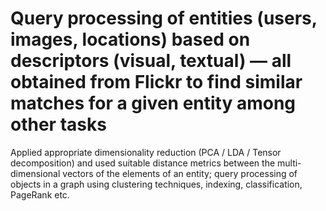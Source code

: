 # Query processing of entities (users, images, locations) based on descriptors (visual, textual) — all obtained from Flickr to find similar matches for a given entity among other tasks

Applied appropriate dimensionality reduction (PCA / LDA / Tensor decomposition) and used suitable distance metrics between the multi-dimensional vectors of the elements of an entity; query processing of objects in a graph using clustering techniques, indexing, classification, PageRank etc.
